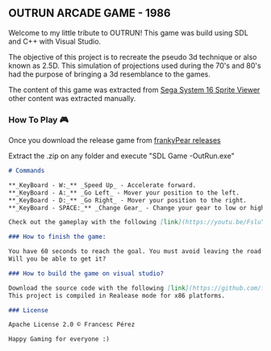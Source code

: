 ## OUTRUN ARCADE GAME - 1986

Welcome to my little tribute to OUTRUN! This game was build using SDL and C++ with Visual Studio. 

The objective of this project is to recreate the pseudo 3d technique or also known as 2.5D.
This simulation of projections used during the 70's and 80's had the purpose of bringing a 3d resemblance to the games.

The content of this game was extracted from [Sega System 16 Sprite Viewer](http://reassembler.blogspot.com.es/2012/11/sega-system-16-sprite-viewer.html) other content was extracted manually.

### How To Play 🎮

Once you download the release game from [frankyPear releases](https://github.com/frankyPear/OutRunGame/releases)

Extract the .zip on any folder and execute "SDL Game -OutRun.exe"

```markdown
# Commands

**_KeyBoard - W:_** _Speed Up_ - Accelerate forward.
**_KeyBoard - A:_** _Go Left_ - Mover your position to the left.
**_KeyBoard - D:_** _Go Right_ - Mover your position to the right.
**_KeyBoard - SPACE:_** _Change Gear_ - Change your gear to low or high. // _Action Button_ - During the menu scene

Check out the gameplay with the following [link](https://youtu.be/FsluYIrxs1M)

### How to finish the game:

You have 60 seconds to reach the goal. You must avoid leaving the road and reach the destination on time. 
Will you be able to get it?

### How to build the game on visual studio?

Download the source code with the following [link](https://github.com/frankyPear/OutRunGame/releases) and open the visual studio project.
This project is compiled in Realease mode for x86 platforms.

### License

Apache License 2.0 © Francesc Pérez

Happy Gaming for everyone :)
